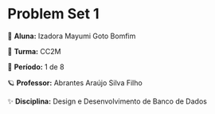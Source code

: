# Problem Set 1

🌈 **Aluna:** Izadora Mayumi Goto Bomfim

💫 **Turma:** CC2M

🍭 **Período:** 1 de 8

🪐 **Professor:** Abrantes Araújo Silva Filho

✨ **Disciplina:** Design e Desenvolvimento de Banco de Dados
